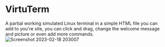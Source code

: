 # VirtuTerm
A partial working simulated Linux terminal in a simple HTML file you can add to you're site, you can click and drag, change the welcome message and picture or even add more commands.
![Screenshot 2023-02-18 203007](https://user-images.githubusercontent.com/28081004/219907258-e7e90a1c-f632-4db6-ac1e-994ec0adfe1b.png)
